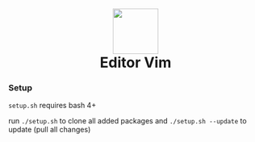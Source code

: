 <h1 align="center">
<img src="https://upload.wikimedia.org/wikipedia/commons/thumb/9/9f/Vimlogo.svg/1200px-Vimlogo.svg.png" width="90" height="90">
 <br>
 Editor Vim
</h1>

### Setup

`setup.sh` requires bash 4+

run `./setup.sh` to clone all added packages
and `./setup.sh --update` to update (pull all changes)
